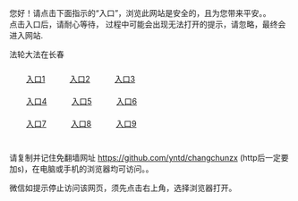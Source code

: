您好！请点击下面指示的“入口”，浏览此网站是安全的，且为您带来平安。。 <br/>
点击入口后，请耐心等待， 过程中可能会出现无法打开的提示，请忽略，最终会进入网站. </br>

法轮大法在长春<br/>
<div style="padding:10px"><a style="margin:20px" target="_blank" href="https://d1ahuerqpvwsa4.cloudfront.net/2Qpsp?ubksdpd" id="ccLink1" rel="nofollow">入口1</a> <a target="_blank" style="margin:20px" href="https://d12sr30lj1s2jj.cloudfront.net/2Qpsp?icbtj" id="ccLink2" rel="nofollow">入口2</a> <a style="margin:20px" target="_blank" href="https://dmn5f7fo47v8m.cloudfront.net/2Qpsp?uvmfamf" id="ccLink3" rel="nofollow">入口3</a></div>

<div style="padding:10px" ><a style="margin:20px" target="_blank" href="https://d1ahuerqpvwsa4.cloudfront.net/2Qpsp?ubksdpd" id="ccLink4" rel="nofollow">入口4</a> <a style="margin:20px" href="https://d12sr30lj1s2jj.cloudfront.net/2Qpsp?icbtj" target="_blank" id="ccLink5" rel="nofollow">入口5</a> <a style="margin:20px" href="https://dmn5f7fo47v8m.cloudfront.net/2Qpsp?uvmfamf" target="_blank" id="ccLink6" rel="nofollow">入口6</a></div>

<div style="padding:10px"><a style="margin:20px" target="_blank" href="https://d1ahuerqpvwsa4.cloudfront.net/2Qpsp?ubksdpd" id="ccLink7" rel="nofollow">入口7</a> <a style="margin:20px" href="https://d12sr30lj1s2jj.cloudfront.net/2Qpsp?icbtj" target="_blank" id="ccLink8" rel="nofollow">入口8</a> <a style="margin:20px" target="_blank" href="https://dmn5f7fo47v8m.cloudfront.net/2Qpsp?uvmfamf" id="ccLink9" rel="nofollow">入口9</a></div>

<br/>



请复制并记住免翻墙网址 https://github.com/yntd/changchunzx (http后一定要加s)，在电脑或手机的浏览器均可访问。。<br/>

微信如提示停止访问该网页，须先点击右上角，选择浏览器打开。
